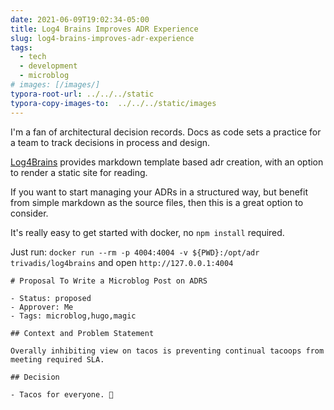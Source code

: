 ```yaml
---
date: 2021-06-09T19:02:34-05:00
title: Log4 Brains Improves ADR Experience
slug: log4-brains-improves-adr-experience
tags:
  - tech
  - development
  - microblog
# images: [/images/]
typora-root-url: ../../../static
typora-copy-images-to:  ../../../static/images
---
```


I'm a fan of architectural decision records.
Docs as code sets a practice for a team to track decisions in process and design.

[Log4Brains](https://github.com/thomvaill/log4brains) provides markdown template based adr creation, with an option to render a static site for reading.

If you want to start managing your ADRs in a structured way, but benefit from simple markdown as the source files, then this is a great option to consider.

It's really easy to get started with docker, no `npm install` required.

Just run: `docker run --rm -p 4004:4004 -v ${PWD}:/opt/adr trivadis/log4brains` and open `http://127.0.0.1:4004`

```text
# Proposal To Write a Microblog Post on ADRS

- Status: proposed
- Approver: Me
- Tags: microblog,hugo,magic

## Context and Problem Statement

Overally inhibiting view on tacos is preventing continual tacoops from meeting required SLA.

## Decision

- Tacos for everyone. 🌮
```
